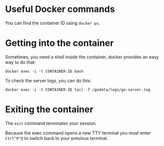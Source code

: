 
# Useful Docker commands
You can find the container ID using `docker ps`.

# Getting into the container
Sometimes, you need a shell inside the container, docker provides an easy way to do that:
```
docker exec -i -t CONTAINER-ID bash
```
To check the server logs, you can do this:
```
docker exec -i -t CONTAINER-ID tail -f /godata/logs/go-server.log
```

# Exiting the container
The `exit` command terminates your session.  

Because the exec command opens a new TTY terminal you must enter `Ctrl^P^Q` to switch back to your previous terminal. 
